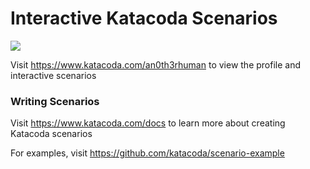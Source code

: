 # Interactive Katacoda Scenarios

[![](http://shields.katacoda.com/katacoda/an0th3rhuman/count.svg)](https://www.katacoda.com/an0th3rhuman "Get your profile on Katacoda.com")

Visit https://www.katacoda.com/an0th3rhuman to view the profile and interactive scenarios

### Writing Scenarios
Visit https://www.katacoda.com/docs to learn more about creating Katacoda scenarios

For examples, visit https://github.com/katacoda/scenario-example
